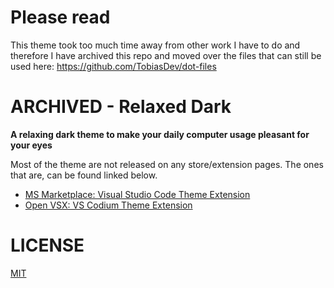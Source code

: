 # Please read 
This theme took too much time away from other work I have to do and therefore I have archived this repo and moved over the files that can still be used here: https://github.com/TobiasDev/dot-files

# ARCHIVED - Relaxed Dark
**A relaxing dark theme to make your daily computer usage pleasant for your eyes**

Most of the theme are not released on any store/extension pages. The ones that are, can be found linked below.

- [MS Marketplace: Visual Studio Code Theme Extension](https://marketplace.visualstudio.com/items?itemName=TobiasDev.relaxed-dark)
- [Open VSX: VS Codium Theme Extension](https://open-vsx.org/extension/TobiasDev/relaxed-dark)

# LICENSE
[MIT](https://github.com/TobiasDev/relaxed-dark/blob/master/LICENSE)
